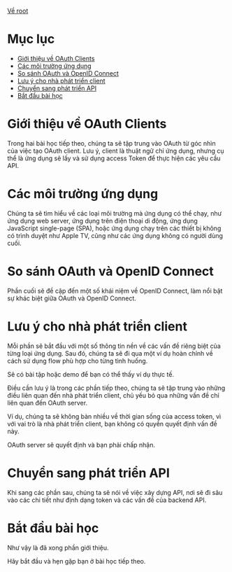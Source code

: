 [Về root](../README.md)

# Mục lục

-   [Giới thiệu về OAuth Clients](#giới-thiệu-về-oauth-clients)
-   [Các môi trường ứng dụng](#các-môi-trường-ứng-dụng)
-   [So sánh OAuth và OpenID Connect](#so-sánh-oauth-và-openid-connect)
-   [Lưu ý cho nhà phát triển client](#lưu-ý-cho-nhà-phát-triển-client)
-   [Chuyển sang phát triển API](#chuyển-sang-phát-triển-api)
-   [Bắt đầu bài học](#bắt-đầu-bài-học)

# Giới thiệu về OAuth Clients

Trong hai bài học tiếp theo, chúng ta sẽ tập trung vào OAuth từ góc nhìn của việc tạo OAuth client. Lưu ý, client là thuật ngữ chỉ ứng dụng, nhưng cụ thể là ứng dụng sẽ lấy và sử dụng access Token để thực hiện các yêu cầu API.

# Các môi trường ứng dụng

Chúng ta sẽ tìm hiểu về các loại môi trường mà ứng dụng có thể chạy, như ứng dụng web server, ứng dụng trên điện thoại di động, ứng dụng JavaScript single-page (SPA), hoặc ứng dụng chạy trên các thiết bị không có trình duyệt như Apple TV, cũng như các ứng dụng không có người dùng cuối.

# So sánh OAuth và OpenID Connect

Phần cuối sẽ đề cập đến một số khái niệm về OpenID Connect, làm nổi bật sự khác biệt giữa OAuth và OpenID Connect.

# Lưu ý cho nhà phát triển client

Mỗi phần sẽ bắt đầu với một số thông tin nền về các vấn đề riêng biệt của từng loại ứng dụng. Sau đó, chúng ta sẽ đi qua một ví dụ hoàn chỉnh về cách sử dụng flow phù hợp cho từng tình huống.

Sẽ có bài tập hoặc demo để bạn có thể thấy ví dụ thực tế.

Điều cần lưu ý là trong các phần tiếp theo, chúng ta sẽ tập trung vào những điều liên quan đến nhà phát triển client, chủ yếu bỏ qua những vấn đề chỉ liên quan đến OAuth server.

Ví dụ, chúng ta sẽ không bàn nhiều về thời gian sống của access token, vì với vai trò là nhà phát triển client, bạn không có quyền quyết định vấn đề này.

OAuth server sẽ quyết định và bạn phải chấp nhận.

# Chuyển sang phát triển API

Khi sang các phần sau, chúng ta sẽ nói về việc xây dựng API, nơi sẽ đi sâu vào các chi tiết như định dạng token và các vấn đề của backend API.

# Bắt đầu bài học

Như vậy là đã xong phần giới thiệu.

Hãy bắt đầu và hẹn gặp bạn ở bài học tiếp theo.
